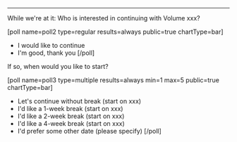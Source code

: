 -----

While we're at it: Who is interested in continuing with Volume xxx?

[poll name=poll2 type=regular results=always public=true chartType=bar]
* I would like to continue
* I'm good, thank you
  [/poll]

If so, when would you like to start?

[poll name=poll3 type=multiple results=always min=1 max=5 public=true chartType=bar]
* Let's continue without break (start on xxx)
* I'd like a 1-week break (start on xxx)
* I'd like a 2-week break (start on xxx)
* I'd like a 4-week break (start on xxx)
* I'd prefer some other date (please specify)
[/poll]
  
